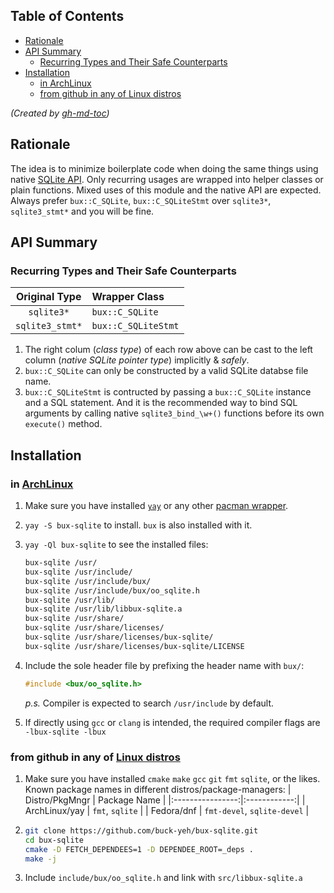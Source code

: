 
## Table of Contents

   * [Rationale](#rationale)
   * [API Summary](#api-summary)
      * [Recurring Types and Their Safe Counterparts](#recurring-types-and-their-safe-counterparts)
   * [Installation](#installation)
      * [in <a href="https://archlinux.org/" rel="nofollow">ArchLinux</a>](#in-archlinux)
      * [from github in any of <a href="https://distrowatch.com/" rel="nofollow">Linux distros</a>](#from-github-in-any-of-linux-distros)

*(Created by [gh-md-toc](https://github.com/ekalinin/github-markdown-toc))*

## Rationale

The idea is to minimize boilerplate code when doing the same things using native [SQLite API](https://www.sqlite.org/capi3ref.html). Only recurring usages are wrapped into helper classes or plain functions. Mixed uses of this module and the native API are expected. Always prefer `bux::C_SQLite`, `bux::C_SQLiteStmt` over `sqlite3*`, `sqlite3_stmt*` and you will be fine.  

## API Summary

### Recurring Types and Their Safe Counterparts

| Original Type | Wrapper Class | 
|:-------------:|:--------------|
| `sqlite3*`      |  `bux::C_SQLite` |
| `sqlite3_stmt*` |  `bux::C_SQLiteStmt` |

1. The right colum (_class type_) of each row above can be cast to the left column (_native SQLite pointer type_) implicitly & _safely_.
2. `bux::C_SQLite` can only be constructed by a valid SQLite databse file name.
3. `bux::C_SQLiteStmt` is contructed by passing a `bux::C_SQLite` instance and a SQL statement. And it is the recommended way to bind SQL arguments by calling native `sqlite3_bind_\w+()` functions before its own `execute()` method.

## Installation

### in [ArchLinux](https://archlinux.org/)

1. Make sure you have installed [`yay`](https://aur.archlinux.org/packages/yay/) or any other [pacman wrapper](https://wiki.archlinux.org/index.php/AUR_helpers).
2. `yay -S bux-sqlite` to install. `bux` is also installed with it.
3. `yay -Ql bux-sqlite` to see the installed files:

   ~~~bash
   bux-sqlite /usr/
   bux-sqlite /usr/include/
   bux-sqlite /usr/include/bux/
   bux-sqlite /usr/include/bux/oo_sqlite.h
   bux-sqlite /usr/lib/
   bux-sqlite /usr/lib/libbux-sqlite.a
   bux-sqlite /usr/share/
   bux-sqlite /usr/share/licenses/
   bux-sqlite /usr/share/licenses/bux-sqlite/
   bux-sqlite /usr/share/licenses/bux-sqlite/LICENSE
   ~~~

4. Include the sole header file by prefixing the header name with `bux/`:

   ~~~c++
   #include <bux/oo_sqlite.h>
   ~~~

   *p.s.* Compiler is expected to search `/usr/include` by default.
5. If directly using `gcc` or `clang` is intended, the required compiler flags are `-lbux-sqlite -lbux`

### from github in any of [Linux distros](https://distrowatch.com/)

1. Make sure you have installed `cmake` `make` `gcc` `git` `fmt` `sqlite`, or the likes. Known package names in different distros/package-managers:
   | Distro/PkgMngr | Package Name |
   |:----------------:|:------------:|
   | ArchLinux/yay | `fmt`, `sqlite` |
   | Fedora/dnf | `fmt-devel`, `sqlite-devel` |

2. ~~~bash
   git clone https://github.com/buck-yeh/bux-sqlite.git
   cd bux-sqlite
   cmake -D FETCH_DEPENDEES=1 -D DEPENDEE_ROOT=_deps .
   make -j
   ~~~

3. Include `include/bux/oo_sqlite.h` and link with `src/libbux-sqlite.a`
